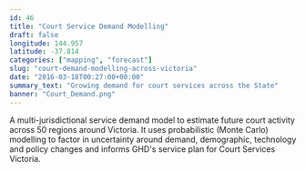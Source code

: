 ```yaml
---
id: 46
title: "Court Service Demand Modelling"
draft: false
longitude: 144.957
latitude: -37.814
categories: ["mapping", "forecast"]
slug: "court-demand-modelling-across-victoria"
date: "2016-03-18T00:27:00+00:00"
summary_text: "Growing demand for court services across the State"
banner: "Court_Demand.png"
---
```


A multi-jurisdictional service demand model to estimate future court activity across 50 regions around Victoria. It uses probabilistic (Monte Carlo) modelling to factor in uncertainty around demand, demographic, technology and policy changes and informs GHD's service plan for Court Services Victoria.&nbsp;

